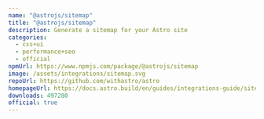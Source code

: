 ```yaml
---
name: "@astrojs/sitemap"
title: "@astrojs/sitemap"
description: Generate a sitemap for your Astro site
categories:
  - css+ui
  - performance+seo
  - official
npmUrl: https://www.npmjs.com/package/@astrojs/sitemap
image: /assets/integrations/sitemap.svg
repoUrl: https://github.com/withastro/astro
homepageUrl: https://docs.astro.build/en/guides/integrations-guide/sitemap/
downloads: 497280
official: true
---
```

